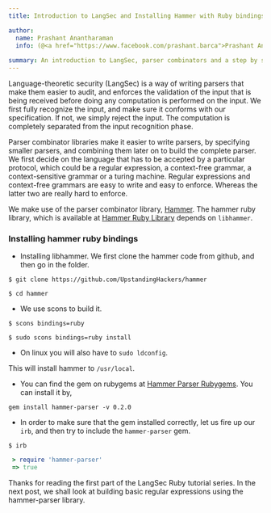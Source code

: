 ```yaml
---
title: Introduction to LangSec and Installing Hammer with Ruby bindings

author:
  name: Prashant Anantharaman
  info: (@<a href="https://www.facebook.com/prashant.barca">Prashant Anantharaman</a>)
  
summary: An introduction to LangSec, parser combinators and a step by step installation guide to the hammer library and the `hammer-parser` ruby gem.
---
```


Language-theoretic security (LangSec) is a way of writing parsers that make them easier to audit, and enforces the validation of the input that is being received before doing any computation is performed on the input. We first fully recognize the input, and make sure it conforms with our specification. If not, we simply reject the input. The computation is completely separated from the input recognition phase.

Parser combinator libraries make it easier to write parsers, by specifying smaller parsers, and combining them later on to build the complete parser. We first decide on the language that has to be accepted by a particular protocol, which could be a regular expression, a context-free grammar, a context-sensitive grammar or a turing machine. Regular expressions and context-free grammars are easy to write and easy to enforce. Whereas the latter two are really hard to enforce.

We make use of the parser combinator library, [Hammer](https://github.com/UpstandingHackers/hammer). The hammer ruby library, which is available at [Hammer Ruby Library](https://rubygems.org/gems/hammer-parser) depends on `libhammer`.


### Installing hammer ruby bindings

- Installing libhammer. We first clone the hammer code from github, and then go in the folder.

`$ git clone https://github.com/UpstandingHackers/hammer`

`$ cd hammer`

- We use scons to build it.

`$ scons bindings=ruby`  

`$ sudo scons bindings=ruby install`

- On linux you will also have to `sudo ldconfig`.

This will install hammer to `/usr/local`.

- You can find the gem on rubygems at [Hammer Parser Rubygems](https://rubygems.org/gems/hammer-parser). You can install it by, 

`gem install hammer-parser -v 0.2.0`

- In order to make sure that the gem installed correctly, let us fire up our `irb`, and then try to include the `hammer-parser` gem. 

`$ irb` 

```ruby
 > require 'hammer-parser'
 => true 
```

Thanks for reading the first part of the LangSec Ruby tutorial series. In the next post, we shall look at building basic regular expressions using the hammer-parser library.

